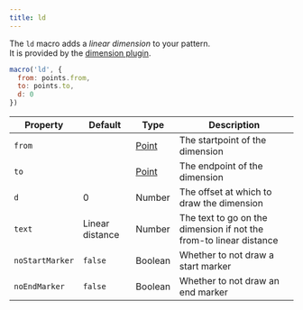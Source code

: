 ```yaml
---
title: ld
---
```


The `ld` macro adds a *linear dimension* to your pattern.  
It is provided by the [dimension plugin](/reference/plugins/dimension/).

<Example 
  part="point_dist"
  caption="An example of a linear dimension"
/>

```js
macro('ld', {
  from: points.from,
  to: points.to,
  d: 0
})
```


| Property        | Default | Type                | Description | 
|-----------------|---------|---------------------|-------------|
| `from`          |         | [Point](/reference/api/point) | The startpoint of the dimension |
| `to`            |         | [Point](/reference/api/point) | The endpoint of the dimension |
| `d`             | 0       | Number              | The offset at which to draw the dimension |
| `text`          | Linear distance   | Number    | The text to go on the dimension if not the from-to linear distance |
| `noStartMarker` | `false` | Boolean             | Whether to not draw a start marker |
| `noEndMarker`  | `false` | Boolean             | Whether to not draw an end marker |

